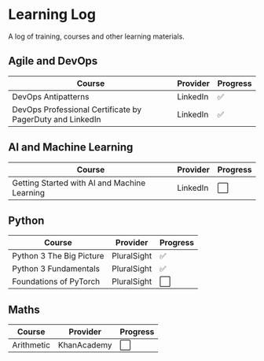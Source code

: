 # Learning Log
A log of training, courses and other learning materials.

## Agile and DevOps
| Course | Provider | Progress |
| ----- | ----- | ----- |
| DevOps Antipatterns | LinkedIn | ✅ |
| DevOps Professional Certificate by PagerDuty and LinkedIn | LinkedIn | ✅ |

## AI and Machine Learning
| Course | Provider | Progress |
| ----- | ----- | ----- |
| Getting Started with AI and Machine Learning | LinkedIn | ⬜ |

## Python 
| Course | Provider | Progress |
| ----- | ----- | ----- |
| Python 3 The Big Picture  | PluralSight | ✅ |
| Python 3 Fundamentals  | PluralSight | ✅ |
| Foundations of PyTorch | PluralSight | ⬜ |

## Maths ##
| Course | Provider | Progress |
| ----- | ----- | ----- |
| Arithmetic | KhanAcademy | ⬜ |
